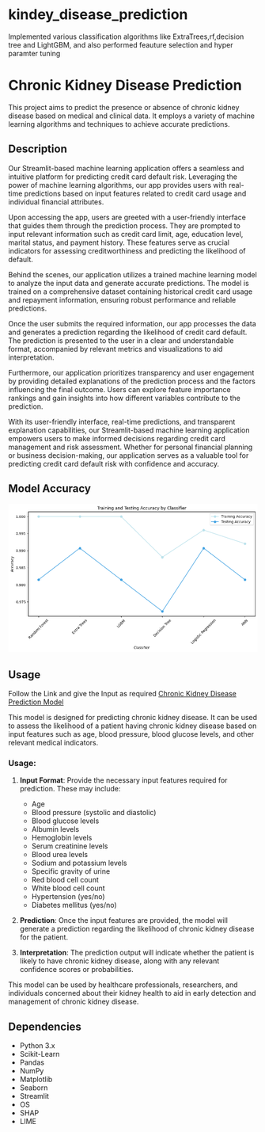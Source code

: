 # kindey_disease_prediction
Implemented various classification algorithms like ExtraTrees,rf,decision tree and  LightGBM, and also performed feauture selection and hyper paramter tuning
# Chronic Kidney Disease Prediction

This project aims to predict the presence or absence of chronic kidney disease based on medical and clinical data. It employs a variety of machine learning algorithms and techniques to achieve accurate predictions.

## Description

Our Streamlit-based machine learning application offers a seamless and intuitive platform for predicting credit card default risk. Leveraging the power of machine learning algorithms, our app provides users with real-time predictions based on input features related to credit card usage and individual financial attributes.

Upon accessing the app, users are greeted with a user-friendly interface that guides them through the prediction process. They are prompted to input relevant information such as credit card limit, age, education level, marital status, and payment history. These features serve as crucial indicators for assessing creditworthiness and predicting the likelihood of default.

Behind the scenes, our application utilizes a trained machine learning model to analyze the input data and generate accurate predictions. The model is trained on a comprehensive dataset containing historical credit card usage and repayment information, ensuring robust performance and reliable predictions.

Once the user submits the required information, our app processes the data and generates a prediction regarding the likelihood of credit card default. The prediction is presented to the user in a clear and understandable format, accompanied by relevant metrics and visualizations to aid interpretation.

Furthermore, our application prioritizes transparency and user engagement by providing detailed explanations of the prediction process and the factors influencing the final outcome. Users can explore feature importance rankings and gain insights into how different variables contribute to the prediction.

With its user-friendly interface, real-time predictions, and transparent explanation capabilities, our Streamlit-based machine learning application empowers users to make informed decisions regarding credit card management and risk assessment. Whether for personal financial planning or business decision-making, our application serves as a valuable tool for predicting credit card default risk with confidence and accuracy.

## Model Accuracy

![Model Accuracy](testandtrain.png)


## Usage

Follow the Link and give the Input as required 
[Chronic Kidney Disease Prediction Model](https://huggingface.co/spaces/sanjana04/Chronic-kidney-disease-prediction)

This model is designed for predicting chronic kidney disease. It can be used to assess the likelihood of a patient having chronic kidney disease based on input features such as age, blood pressure, blood glucose levels, and other relevant medical indicators.

### Usage:

1. **Input Format**: Provide the necessary input features required for prediction. These may include:
   - Age
   - Blood pressure (systolic and diastolic)
   - Blood glucose levels
   - Albumin levels
   - Hemoglobin levels
   - Serum creatinine levels
   - Blood urea levels
   - Sodium and potassium levels
   - Specific gravity of urine
   - Red blood cell count
   - White blood cell count
   - Hypertension (yes/no)
   - Diabetes mellitus (yes/no)


2. **Prediction**: Once the input features are provided, the model will generate a prediction regarding the likelihood of chronic kidney disease for the patient.

3. **Interpretation**: The prediction output will indicate whether the patient is likely to have chronic kidney disease, along with any relevant confidence scores or probabilities.

This model can be used by healthcare professionals, researchers, and individuals concerned about their kidney health to aid in early detection and management of chronic kidney disease.

## Dependencies

- Python 3.x
- Scikit-Learn
- Pandas
- NumPy
- Matplotlib
- Seaborn
- Streamlit
- OS
- SHAP
- LIME



